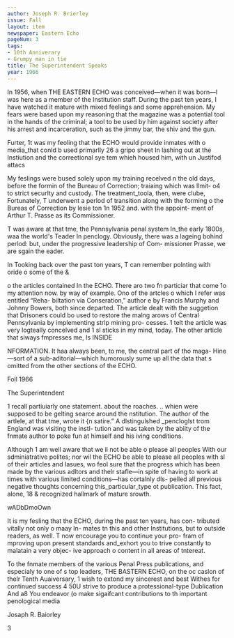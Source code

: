 ```yaml
---
author: Joseph R. Brierley
issue: Fall
layout: item
newspaper: Eastern Echo
pageNum: 3
tags:
- 10th Anniverary
- Grumpy man in tie
title: The Superintendent Speaks
year: 1966
---
```


In 1956, when THE EASTERN
ECHO was conceived—when it was
born—I was here as a member of the
Institution staff. During the past ten
years, I have watched it mature with
mixed feelings and some apprehension. 
My fears were based upon my
reasoning that the magazine was a
potential tool in the hands of the
criminal; a tool to be used by him
against society after his arrest and
incarceration, such as the jimmy bar,
the shiv and the gun.

Furter, 1t was my feoling that the
ECHO would provide inmates with o
media_that conld b used primarlly
26 a gripo sheet In lashing out at the
Instiution and the correetional sye
tem whieh housed him, with un
Justifod attacs

My feslings were bused solely upon
my training recelved n the old days,
before the formin of the Bureau of
Correction; traiaing which was llmit-
o4 to strict securlty and custody. The
treatment_toola, then, were clube,
Fortunately, T underwent a perlod of
transition along with the forming o
the Bureas of Correction by lesie
ton 1n 1952 and. with the appoint-
ment of Arthur T. Prasse as its
Commissioner.

T was aware at that tme, the
Pennsylvania penal system In_the
early 1800s, waa the world's Teader
In penclogy. Obviously, there was a
lageing bohind perlod: but, under
the  progressive leadership of Com-
missioner Prasse, we are sgain the
eader.

In Tooking back over the past ton
years, T can remember polnting with
oride o some of the &

o the articles contained In the
ECHO. There aro two fn particiar
that come 1o my attention now. by
way of example. Ono of the artcles
o which I refer was entitled “Reha-
biltation via Conseration,” author
e by Francis Murphy and Johnny
Bowers, both since departed. The
article dealt with the suggetion that
Drisoners could bo used to restore the
malng arows of Central Pennsylvania
by implementing strlp mining pro-
cesses. 1 telt the article was very
logteally concelved and 1 sl sticks
in my mind, today. The other article
that siways fmpresses me, Is INSIDE

NFORMATION. It haa always been,
to me, the central part of tho maga-
Hine—sort of a sub-aditorial—which
humorously sume up all the data that
s omitted from the other sections of
the ECHO.

Foll 1966

The Superintendent

1 recall partiuiarly one statement.
about the roaches. .. whien were
supposed to be gelting searce around
the nstitution. The author of the
artlele, at that tme, wrote it {n
satire.” A dlstingulshed _pencloglst
trom England was visiting the instl-
tution and was taken by the abiity of
the fnmate author to poke fun at
himself and his iving conditions.

Although 1 am well aware that we
il not be able o please all peoples
With our sdminiatrative polites; nor
wil the ECHO be able to please all
peoples with sl of their articles and
Iasues, wo feol sure that the progress
which has been made by the various
adltors and thelr stafle—in spite of
having to work at times with various
limited conditions—has cortalnly dls-
pelled all previous negatlve thoughts
concerning this_particular_type ot
publication. This fact, alone, 18 &
recognized hallmark of mature
srowth.

wADbDmoOwn

It is my fesling that the ECHO,
during the past ten years, has con-
tributed vitally not only o maay In-
mates tn this and other Institutions,
but to outside readers, as well. T now
encourage you to continue your pro-
fram of mproving upon present
standards and_exhort you to trive
constantly to malatain a very objec-
ive approach o content in all areas
of tntereat.

To the fnmate members of the
various Penal Press publications, and
especialy to one of s top leaders,
THE BASTERN ECHO, on the oc
caslon of thelr Tenth Auaiversary, 1
wish to extond my sincerest and best
Withes for continued success 4 50U
strive to produce a protessional-type
Dublication And a8 You endeavor (o
make sigaifcant contributions to th
important penological media

Josaph R. Baiorley

3